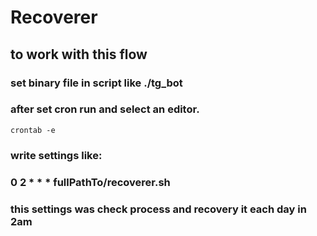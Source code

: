 # Recoverer


## to work with this flow
### set binary file in script like ./tg_bot
### after set cron run and select an editor.
```shell
crontab -e
```
### write settings like:
### 0 2 * * * fullPathTo/recoverer.sh
### this settings was check process and recovery it each day in 2am

